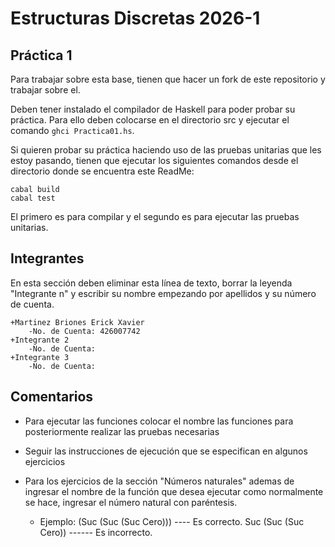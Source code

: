 # Estructuras Discretas 2026-1

## Práctica 1

Para trabajar sobre esta base, tienen que hacer un fork de este repositorio y trabajar sobre el.

Deben tener instalado el compilador de Haskell para poder probar su práctica. Para ello deben colocarse en el directorio src y ejecutar el comando `ghci Practica01.hs`.

Si quieren probar su práctica haciendo uso de las pruebas unitarias que les estoy pasando, tienen que ejecutar los siguientes comandos desde el directorio donde se encuentra este ReadMe:
```
cabal build
cabal test
```

El primero es para compilar y el segundo es para ejecutar las pruebas unitarias.

## Integrantes

En esta sección deben eliminar esta línea de texto, borrar la leyenda "Integrante n" y escribir su nombre empezando por apellidos y su número de cuenta.

    +Martinez Briones Erick Xavier
        -No. de Cuenta: 426007742
    +Integrante 2
        -No. de Cuenta: 
    +Integrante 3
        -No. de Cuenta: 

## Comentarios
- Para ejecutar las funciones colocar el nombre las funciones para posteriormente realizar las pruebas necesarias

- Seguir las instrucciones de ejecución que se especifican en algunos ejercicios

- Para los ejercicios de la sección "Números naturales" ademas de ingresar el nombre de la función que desea ejecutar como normalmente se hace, ingresar el número natural con paréntesis. 
  - Ejemplo:
  (Suc (Suc (Suc Cero))) ---- Es correcto.
  Suc (Suc (Suc Cero)) ------ Es incorrecto.